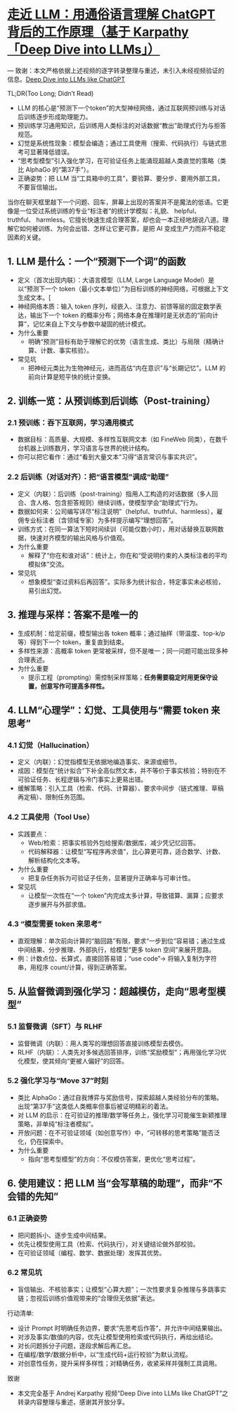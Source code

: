# [走近 LLM：用通俗语言理解 ChatGPT 背后的工作原理（基于 Karpathy「Deep Dive into LLMs」）](https://github.com/sunyuan686/blog/issues/27)


— 致谢：本文严格依据上述视频的逐字转录整理与重述，未引入未经视频验证的信息。[Deep Dive into LLMs like ChatGPT](https://youtu.be/7xTGNNLPyMI?si=76Bd6bP4lkb-7ldT)

TL;DR(Too Long; Didn’t Read)
- LLM 的核心是“预测下一个token”的大型神经网络，通过互联网预训练与对话后训练逐步形成助理能力。
- 预训练学习通用知识，后训练用人类标注的对话数据“教出”助理式行为与拒答规范。
- 幻觉是系统性现象：模型会编造；通过工具使用（搜索、代码执行）与链式思考可显著降低错误。
- “思考型模型”引入强化学习，在可验证任务上能涌现超越人类直觉的策略（类比 AlphaGo 的“第37手”）。
- 正确姿势：把 LLM 当“工具箱中的工具”，要验算、要分步、要用外部工具，不要盲信输出。


当你在聊天框里敲下一个问题、回车，屏幕上出现的答案并不是魔法的低语。它更像是一位受过系统训练的专业“标注者”的统计学模拟：礼貌、 helpful、 truthful、 harmless。它擅长快速生成合理答案，却也会一本正经地胡说八道。理解它如何被训练、为何会出错、怎样让它更可靠，是把 AI 变成生产力而非不稳定因素的关键。

## 1. LLM 是什么：一个“预测下一个词”的函数
- 定义（首次出现内联）：大语言模型（LLM, Large Language Model）是以“预测下一个 token（最小文本单位）”为目标训练的神经网络，可根据上下文生成文本。[
- 神经网络本质：输入 token 序列，经嵌入、注意力、前馈等层的固定数学表达，输出下一个 token 的概率分布；网络本身在推理时是无状态的“前向计算”，记忆来自上下文与参数中凝固的统计模式。
- 为什么重要
  - 明确“预测”目标有助于理解它的优势（语言生成、类比）与局限（精确计算、计数、事实核验）。
- 常见坑
  - 把神经元类比为生物神经元，进而高估“内在意识”与“长期记忆”。LLM 的前向计算是短平快的统计变换。

## 2. 训练一览：从预训练到后训练（Post-training）
### 2.1 预训练：吞下互联网，学习通用模式
- 数据目标：高质量、大规模、多样性互联网文本（如 FineWeb 同类），在数千台机器上训练数月，学习语言与世界的统计结构。
- 你可以把它看作：通过“看到大量文本”习得“语言常识与事实共识”。

### 2.2 后训练（对话对齐）：把“语言模型”调成“助理”
- 定义（内联）：后训练（post-training）指用人工构造的对话数据（多人回合、含人格、包含拒答规则）继续训练，使模型学会“助理式”行为。
- 数据如何来：公司编写详尽“标注说明”（helpful、truthful、harmless），雇佣专业标注者（含领域专家）为多样提示编写“理想回答”。
- 训练方式：在同一算法下短时间续训（可能仅数小时），用对话替换互联网数据，快速对齐模型的输出风格与价值观。
- 为什么重要
  - 解释了“你在和谁对话”：统计上，你在和“受说明约束的人类标注者的平均模拟体”交流。
- 常见坑
  - 想象模型“查过资料后再回答”。实际多为统计拟合，特定事实未必核验，易引出幻觉。

## 3. 推理与采样：答案不是唯一的
- 生成机制：给定前缀，模型输出各 token 概率；通过抽样（带温度、top-k/p 等）得到下一个 token，重复直到结束。
- 多样性来源：高概率 token 更常被采样，但不是唯一；同一问题可能出现多种合理表述。
- 为什么重要
  - 提示工程（prompting）需控制采样策略；**任务需要稳定时用更保守设置，创意写作可提高多样性。**

## 4. LLM“心理学”：幻觉、工具使用与“需要 token 来思考”
### 4.1 幻觉（Hallucination）
- 定义（内联）：幻觉指模型无依据地编造事实、来源或细节。
- 成因：模型在“统计拟合”下补全高似然文本，并不等价于事实核验；特别在不可验证任务、长程逻辑与冷门事实上更易出错。
- 缓解策略：引入工具（检索、代码、计算器）、要求中间步（链式推理、草稿再定稿）、限制任务范围。

### 4.2 工具使用（Tool Use）
- 实践要点：
  - Web/检索：把事实核验外包给搜索/数据库，减少凭记忆回答。
  - 代码解释器：让模型“写程序再求值”，比心算更可靠，适合数学、计数、解析结构化文本等。
- 为什么重要
  - 把复杂任务拆为可验证子任务，显著提升正确率与可审计性。
- 常见坑
  - 让模型一次性在“一个 token”内完成太多计算，导致错算、漏算；应要求逐步展开与外部求值。

### 4.3 “模型需要 token 来思考”
- 直观理解：单次前向计算的“脑回路”有限，要求“一步到位”容易错；通过生成中间结果、分步推理、外部执行，给模型“更多 token 空间”来展开思路。
- 例：计数点位、长算式，直接回答易错；“use code”→ 将输入复制为字符串，用程序 count/计算，得到正确答案。

## 5. 从监督微调到强化学习：超越模仿，走向“思考型模型”
### 5.1 监督微调（SFT）与 RLHF
- 监督微调（内联）：用人类写的理想回答直接训练模型去模仿。
- RLHF（内联）：人类先对多候选回答排序，训练“奖励模型”；再用强化学习优化模型，使其倾向“更被人偏好”的回答。

### 5.2 强化学习与“Move 37”时刻
- 类比 AlphaGo：通过自我博弈与奖励信号，探索超越人类经验分布的策略。出现“第37手”这类低人类概率但事后被证明精彩的着法。
- 对 LLM 的启示：在可验证的推理/数学等任务上，强化学习可能催生新颖推理策略，非单纯“标注者模拟”。
- 开放问题：在不可验证领域（如创意写作）中，“可转移的思考策略”能否泛化，仍在探索中。
- 为什么重要
  - 指向“思考型模型”的方向：不仅模仿答案，更优化“思考过程”。

## 6. 使用建议：把 LLM 当“会写草稿的助理”，而非“不会错的先知”
### 6.1 正确姿势
- 把问题拆小、逐步生成中间结果。
- 优先让模型使用工具（检索、代码执行），对关键结论做外部校验。
- 在可验证领域（编程、数学、数据处理）发挥其优势。

### 6.2 常见坑
- 盲信输出、不核验事实；让模型“心算大题”；一次性要求复杂推理与多跳事实链；忽视后训练价值观带来的“合理但无依据”表达。


行动清单:
- 设计 Prompt 时明确任务边界，要求“先思考后作答”，并允许中间结果输出。
- 对涉及事实/数值的内容，优先让模型使用检索或代码执行，再给出结论。
- 对长问题拆分子问题，逐段求解后再汇总。
- 在编程/数学/数据分析中，以“生成代码+运行校验”为默认流程。
- 对创意性任务，提升采样多样性；对精确任务，收紧采样并强制工具调用。


致谢
- 本文完全基于 Andrej Karpathy 视频“Deep Dive into LLMs like ChatGPT”之转录内容整理与重述，感谢其开放分享。
